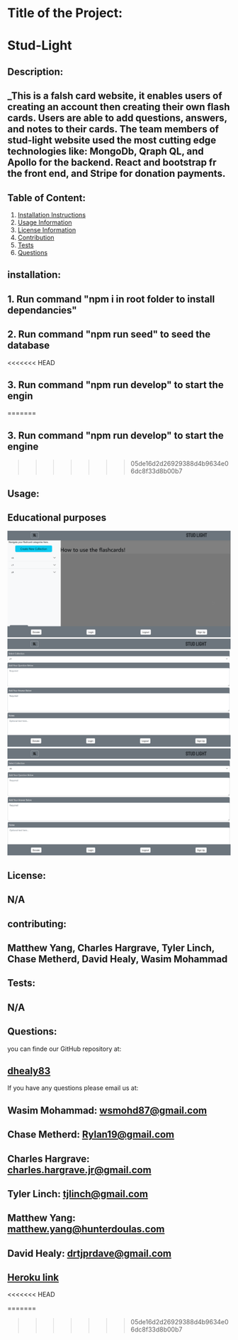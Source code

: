 # Title of the Project:

# Stud-Light

## Description:

## _This is a falsh card website, it enables users of creating an account then creating their own flash cards. Users are able to add questions, answers, and notes to their cards. The team members of stud-light website used the most cutting edge technologies like: MongoDb, Qraph QL, and Apollo for the backend. React and bootstrap fr the front end, and Stripe for donation payments.

## Table of Content:

1. [Installation Instructions](#installation)
2. [Usage Information](#usage)
3. [License Information](#License)
4. [Contribution](#contributing)
5. [Tests](#tests)
6. [Questions](#questions)

## installation:

## 1. Run command "npm i in root folder to install dependancies"

## 2. Run command "npm run seed" to seed the database

<<<<<<< HEAD
## 3. Run command "npm run develop" to start the engin
=======
## 3. Run command "npm run develop" to start the engine
>>>>>>> 05de16d2d26929388d4b9634e06dc8f33d8b00b7

## Usage:

## Educational purposes 

![Home Page Image](client/public/Home.png)
![AddCard Page Image](client/public/AddCard.png)
![Q/A Page Image](client/public/Q-A-Notes.png)

## License:

## N/A

## contributing:

## Matthew Yang, Charles Hargrave, Tyler Linch, Chase Metherd, David Healy, Wasim Mohammad

## Tests:

## N/A

## Questions:

you can finde our GitHub repository at:

## [dhealy83](https://github.com/dhealy83)

If you have any questions please email us at:

## Wasim Mohammad: wsmohd87@gmail.com
## Chase Metherd: Rylan19@gmail.com
## Charles Hargrave: charles.hargrave.jr@gmail.com
## Tyler Linch: tjlinch@gmail.com
## Matthew Yang: matthew.yang@hunterdoulas.com
## David Healy: drtjprdave@gmail.com

## [Heroku link](https://stud-lite.herokuapp.com/)
<<<<<<< HEAD

=======
>>>>>>> 05de16d2d26929388d4b9634e06dc8f33d8b00b7
